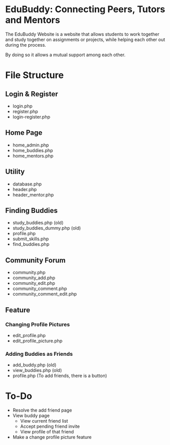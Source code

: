 # EduBuddy: Connecting Peers, Tutors and Mentors

The EduBuddy Website is a website that allows students to work together and study together on assignments or projects, while helping each other out during the process.

By doing so it allows a mutual support among each other.

# File Structure
## Login & Register
- login.php
- register.php
- login-register.php

## Home Page
- home_admin.php
- home_buddies.php
- home_mentors.php

## Utility
- database.php
- header.php
- header_mentor.php

## Finding Buddies
- study_buddies.php (old)
- study_buddies_dummy.php (old)
- profile.php
- submit_skills.php
- find_buddies.php

## Community Forum
- community.php
- community_add.php
- community_edit.php
- community_comment.php
- community_comment_edit.php

## Feature
### Changing Profile Pictures
- edit_profile.php
- edit_profile_picture.php

### Adding Buddies as Friends
- add_buddy.php (old)
- view_buddies.php (old)
- profile.php (To add friends, there is a button)

# To-Do
- Resolve the add friend page
- View buddy page
    - View current friend list
    - Accept pending friend invite
    - View profile of that friend
- Make a change profile picture feature